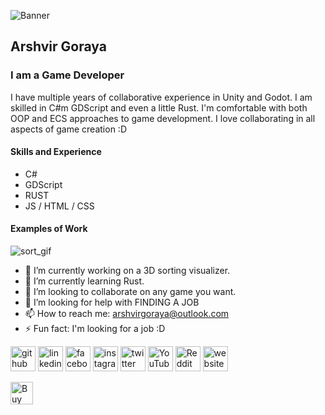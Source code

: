 ![Banner](https://github.com/ArshvirGoraya/ArshvirGoraya/assets/113562877/b38b05e0-03e2-43b4-b1dd-e0c2eabbd140)

## Arshvir Goraya
### I am a Game Developer

I have multiple years of collaborative experience in Unity and Godot. I am skilled in C#m GDScript and even a little Rust. I'm comfortable with both OOP and ECS approaches to game development. I love collaborating in all aspects of game creation :D

#### Skills and Experience
* C#
* GDScript
* RUST
* JS / HTML / CSS

#### Examples of Work
![sort_gif](https://github.com/ArshvirGoraya/ArshvirGoraya/assets/113562877/ec4647f3-c146-443e-95f6-9ffa2d9ae53e)


- 🔭 I’m currently working on a 3D sorting visualizer. 
- 🌱 I’m currently learning Rust. 
- 👯 I’m looking to collaborate on any game you want. 
- 🤔 I’m looking for help with FINDING A JOB 
- 📫 How to reach me: arshvirgoraya@outlook.com 
- ⚡ Fun fact: I'm looking for a job :D 

[<img src='https://cdn.jsdelivr.net/npm/simple-icons@3.0.1/icons/github.svg' alt='github' height='40'>](https://github.com/ArshvirGoraya)  [<img src='https://cdn.jsdelivr.net/npm/simple-icons@3.0.1/icons/linkedin.svg' alt='linkedin' height='40'>](https://www.linkedin.com/in/arshvirgoraya/)  [<img src='https://cdn.jsdelivr.net/npm/simple-icons@3.0.1/icons/facebook.svg' alt='facebook' height='40'>](https://www.facebook.com/ArshvirG)  [<img src='https://cdn.jsdelivr.net/npm/simple-icons@3.0.1/icons/instagram.svg' alt='instagram' height='40'>](https://www.instagram.com/arshvirgoraya/)  [<img src='https://cdn.jsdelivr.net/npm/simple-icons@3.0.1/icons/twitter.svg' alt='twitter' height='40'>](https://twitter.com/arshvirgoraya)  [<img src='https://cdn.jsdelivr.net/npm/simple-icons@3.0.1/icons/youtube.svg' alt='YouTube' height='40'>](https://www.youtube.com/channel/arshvirgoraya)  [<img src='https://cdn.jsdelivr.net/npm/simple-icons@3.0.1/icons/reddit.svg' alt='Reddit' height='40'>](https://www.reddit.com/user/arshvirgoraya)  [<img src='https://cdn.jsdelivr.net/npm/simple-icons@3.0.1/icons/icloud.svg' alt='website' height='40'>](https://arshvirgoraya.com)  

<a href='https://ko-fi.com/Z8Z6NP272' target='_blank'><img height='36' style='border:0px;height:36px;' src='https://storage.ko-fi.com/cdn/kofi2.png?v=3' border='0' alt='Buy Me a Coffee at ko-fi.com' /></a>



<!--
**ArshvirGoraya/ArshvirGoraya** is a ✨ _special_ ✨ repository because its `README.md` (this file) appears on your GitHub profile.

Here are some ideas to get you started:

- 🔭 I’m currently working on ...
- 🌱 I’m currently learning ...
- 👯 I’m looking to collaborate on ...
- 🤔 I’m looking for help with ...
- 💬 Ask me about ...
- 📫 How to reach me: ...
- 😄 Pronouns: ...
- ⚡ Fun fact: ...
-->
